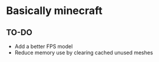 # Basically minecraft

## TO-DO

* Add a better FPS model
* Reduce memory use by clearing cached unused meshes 
